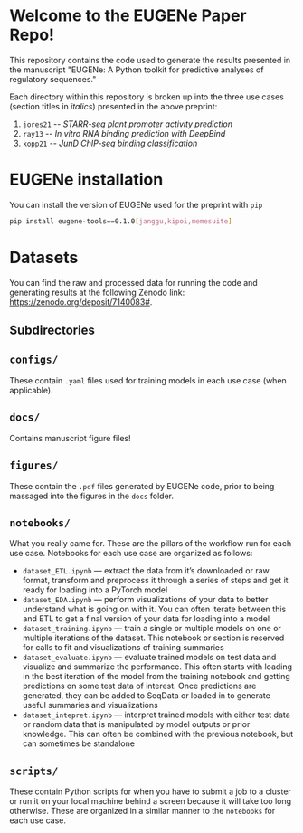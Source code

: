 # Welcome to the EUGENe Paper Repo!
This repository contains the code used to generate the results presented in the manuscript "EUGENe: A Python toolkit for predictive analyses of regulatory sequences."

Each directory within this repository is broken up into the three use cases (section titles in *italics*) presented in the above preprint:
1. `jores21` -- *STARR-seq plant promoter activity prediction*
2. `ray13` -- *In vitro RNA binding prediction with DeepBind*
3. `kopp21` -- *JunD ChIP-seq binding classification*

# EUGENe installation
You can install the version of EUGENe used for the preprint with `pip`

```bash
pip install eugene-tools==0.1.0[janggu,kipoi,memesuite]
```

# Datasets
You can find the raw and processed data for running the code and generating results at the following Zenodo link: https://zenodo.org/deposit/7140083#.

## Subdirectories

## `configs/`
These contain `.yaml` files used for training models in each use case (when applicable).

## `docs/`
Contains manuscript figure files!

## `figures/`
These contain the `.pdf` files generated by EUGENe code, prior to being massaged into the figures in the `docs` folder.

## `notebooks/`
What you really came for. These are the pillars of the workflow run for each use case. Notebooks for each use case are organized as follows:
- `dataset_ETL.ipynb` — extract the data from it’s downloaded or raw format, transform and preprocess it through a series of steps and get it ready for loading into a PyTorch model
- `dataset_EDA.ipynb` — perform visualizations of your data to better understand what is going on with it. You can often iterate between this and ETL to get a final version of your data for loading into a model
- `dataset_training.ipynb` — train a single or multiple models on one or multiple iterations of the dataset. This notebook or section is reserved for calls to fit and visualizations of training summaries
- `dataset_evaluate.ipynb` — evaluate trained models on test data and visualize and summarize the performance. This often starts with loading in the best iteration of the model from the training notebook and getting predictions on some test data of interest. Once predictions are generated, they can be added to SeqData or loaded in to generate useful summaries and visualizations
- `dataset_intepret.ipynb` — interpret trained models with either test data or random data that is manipulated by model outputs or prior knowledge. This can often be combined with the previous notebook, but can sometimes be standalone

## `scripts/`
These contain Python scripts for when you have to submit a job to a cluster or run it on your local machine behind a screen because it will take too long otherwise. These are organized in a similar manner to the `notebooks` for each use case.
